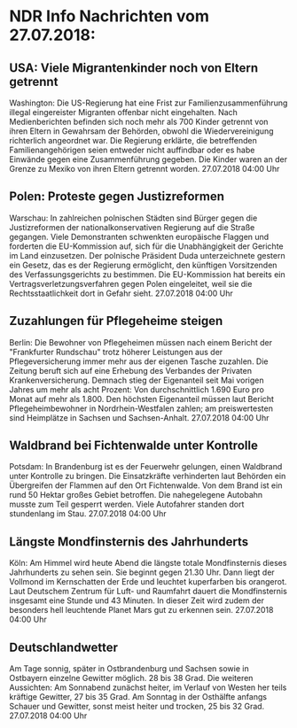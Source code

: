 # NDR Info Nachrichten vom 27.07.2018:


## USA: Viele Migrantenkinder noch von Eltern getrennt
Washington: Die US-Regierung hat eine Frist zur Familienzusammenführung illegal eingereister Migranten offenbar nicht eingehalten. Nach Medienberichten befinden sich noch mehr als 700 Kinder getrennt von ihren Eltern in Gewahrsam der Behörden, obwohl die Wiedervereinigung  richterlich angeordnet war. Die Regierung erklärte, die betreffenden Familienangehörigen seien entweder nicht auffindbar oder es habe Einwände gegen eine Zusammenführung gegeben. Die Kinder waren an der Grenze zu Mexiko von ihren Eltern getrennt worden. 27.07.2018 04:00 Uhr 

## Polen: Proteste gegen Justizreformen
Warschau: In zahlreichen polnischen Städten sind Bürger gegen die Justizreformen der nationalkonservativen Regierung auf die Straße gegangen. Viele Demonstranten schwenkten europäische Flaggen und forderten die EU-Kommission auf, sich für die Unabhängigkeit der Gerichte im Land einzusetzen. Der polnische Präsident Duda unterzeichnete gestern ein Gesetz, das es der Regierung ermöglicht, den künftigen Vorsitzenden des Verfassungsgerichts zu bestimmen. Die EU-Kommission hat bereits ein Vertragsverletzungsverfahren gegen Polen eingeleitet, weil sie die Rechtsstaatlichkeit dort in Gefahr sieht. 27.07.2018 04:00 Uhr 

## Zuzahlungen für Pflegeheime steigen
Berlin: Die Bewohner von Pflegeheimen müssen nach einem Bericht der "Frankfurter Rundschau" trotz höherer Leistungen aus der Pflegeversicherung immer mehr aus der eigenen Tasche zuzahlen. Die Zeitung beruft sich auf eine Erhebung des Verbandes der Privaten Krankenversicherung. Demnach stieg der Eigenanteil seit Mai vorigen Jahres um mehr als acht Prozent: Von durchschnittlich 1.690 Euro pro Monat auf mehr als 1.800. Den höchsten Eigenanteil müssen laut Bericht Pflegeheimbewohner in Nordrhein-Westfalen zahlen; am preiswertesten sind Heimplätze in Sachsen und Sachsen-Anhalt. 27.07.2018 04:00 Uhr 

## Waldbrand bei Fichtenwalde unter Kontrolle
Potsdam: In Brandenburg ist es der Feuerwehr gelungen, einen Waldbrand unter Kontrolle zu bringen. Die Einsatzkräfte verhinderten laut Behörden ein Übergreifen der Flammen auf den Ort Fichtenwalde. Von dem Brand ist ein rund 50 Hektar großes Gebiet betroffen. Die nahegelegene Autobahn musste zum Teil gesperrt werden. Viele Autofahrer standen dort stundenlang im Stau. 27.07.2018 04:00 Uhr 

## Längste Mondfinsternis des Jahrhunderts
Köln: Am Himmel wird heute Abend die längste totale Mondfinsternis dieses Jahrhunderts zu sehen sein. Sie beginnt gegen 21.30 Uhr. Dann liegt der Vollmond im Kernschatten der Erde und leuchtet kuperfarben bis orangerot. Laut Deutschem Zentrum für Luft- und Raumfahrt dauert die Mondfinsternis insgesamt eine Stunde und 43 Minuten. In dieser Zeit wird zudem der besonders hell leuchtende Planet Mars gut zu erkennen sein. 27.07.2018 04:00 Uhr 

## Deutschlandwetter
Am Tage sonnig, später in Ostbrandenburg und Sachsen sowie in Ostbayern einzelne Gewitter möglich. 28 bis 38 Grad. Die weiteren Aussichten: Am Sonnabend zunächst heiter, im Verlauf von Westen her teils kräftige Gewitter, 27 bis 35 Grad. Am Sonntag in der Osthälfte anfangs Schauer und Gewitter, sonst meist heiter und trocken, 25 bis 32 Grad. 27.07.2018 04:00 Uhr 
